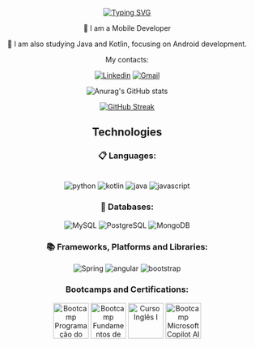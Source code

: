 <p align="center">
  <a href="https://git.io/typing-svg">
    <img src="https://readme-typing-svg.demolab.com?font=Fira+Code&weight=600&size=25&pause=1000&color=ffffff&random=false&width=435&height=40&lines=Hi, I'm Felipe Durães!+&#x1F4BB" alt="Typing SVG">
  </a>
</p>

<div align="center">


 💬 I am a Mobile Developer

 💬 I am also studying Java and Kotlin, focusing on Android development.

 My contacts:


[![Linkedin](https://img.shields.io/badge/LinkedIn-0077B5?style=for-the-badge&logo=linkedin&logoColor=white)](https://www.linkedin.com/in/felipeduraes/)
[![Gmail](https://img.shields.io/badge/Gmail-D14836?style=for-the-badge&logo=gmail&logoColor=white)](mailto:felipebduraes@gmail.com)


![Anurag's GitHub stats](https://github-readme-stats.vercel.app/api?username=felipebduraes&show_icons=true&theme=dracula&locale=pt-br)

[![GitHub Streak](https://streak-stats.demolab.com/?user=DenverCoder1&theme=dark)](https://git.io/streak-stats)

## Technologies

### 📋 Languages:
<div style="display: inline_block"><br/>
 <img align="center" alt="python" src="https://img.shields.io/badge/python-3670A0?style=for-the-badge&logo=python&logoColor=ffdd54"/>
  <img align="center" alt="kotlin" src="https://img.shields.io/badge/kotlin-%237F52FF.svg?style=for-the-badge&logo=kotlin&logoColor=white"/>
 <img align="center" alt="java" src="https://img.shields.io/badge/java-%23ED8B00.svg?style=for-the-badge&logo=openjdk&logoColor=white"/>
 <img align="center" alt="javascript" src="https://img.shields.io/badge/JavaScript-F7DF1E?style=for-the-badge&logo=javascript&logoColor=black"/>


 
 
 ### 💾 Databases:
 <img align="center" alt="MySQL" src="https://img.shields.io/badge/MySQL-00000F?style=for-the-badge&logo=mysql&logoColor=white"/>
 <img align="center" alt="PostgreSQL" src="https://img.shields.io/badge/PostgreSQL-316192?style=for-the-badge&logo=postgresql&logoColor=white"/>
 <img align="center" alt="MongoDB" src="https://img.shields.io/badge/MongoDB-%234ea94b.svg?style=for-the-badge&logo=mongodb&logoColor=white"/>

 ### 📚 Frameworks, Platforms and Libraries:
 <img align="center" alt="Spring" src="https://img.shields.io/badge/spring-%236DB33F.svg?style=for-the-badge&logo=spring&logoColor=white"/>
 <img align="center" alt="angular" src="https://img.shields.io/badge/Angular-E63027?style=for-the-badge&logo=angular&logoColor=white"/>
 <img align="center" alt="bootstrap" src="https://img.shields.io/badge/bootstrap-%238511FA.svg?style=for-the-badge&logo=bootstrap&logoColor=white"/>
 
 

 ### Bootcamps and Certifications:
 [<img src="https://hermes.dio.me/tracks/9388e8d8-00d5-4007-a7c9-357324fe73fa.png" height="70" title="Bootcamp Programação do Zero"></a>](https://www.dio.me/certificate/55594137/share)
 [<img src="https://hermes.dio.me/tracks/84b2d685-23f9-4729-9e3c-28cb84a39b38.png" height="70" title="Bootcamp Fundamentos de I.A para Devs"></a>](https://www.dio.me/certificate/AUCHXJTC/share)
 [<img src="https://aprendamais.mec.gov.br/pluginfile.php/57/mod_folder/content/0/apenda_mais-02.png" height="70" title="Curso Inglês I"></a>](https://aprendamais.mec.gov.br/mod/simplecertificate/view.php?id=59537&action=get)
 [<img src="https://hermes.dio.me/tracks/e0b4ad51-a4c7-4e61-a683-c04f6d376e9c.png" height="70" title="Bootcamp Microsoft Copilot AI"></a>](https://www.dio.me/certificate/MATSW2IZ/share)

 
</div>

